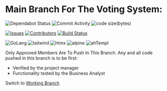 # Main Branch For The Voting System:

![Dependabot Status](https://img.shields.io/badge/dependabot-active-brightgreen)
![Commit Activity](https://img.shields.io/github/commit-activity/w/PS-Wizard/VotingSystem)
![code size(bytes)](https://img.shields.io/github/languages/code-size/PS-Wizard/VotingSystem)

<!-- ![Tests](https://github.com/Crazz-Zaac/computer-vision-experiments/actions/workflows/py_test.yml/badge.svg) -->
[![Issues](https://img.shields.io/github/issues/PS-Wizard/VotingSystem)](https://github.com/PS-Wizard/VotingSystem/issues)
[![Contributors](https://img.shields.io/github/contributors/PS-Wizard/VotingSystem)](https://github.com/PS-Wizard/VotingSystem/graphs/contributors)
[![Build Status](https://img.shields.io/github/actions/workflow/status/PS-Wizard/VotingSystem/build.yml)](https://github.com/PS-Wizard/VotingSystem/actions)

![GoLang](https://img.shields.io/badge/Golang-red)
![tailwind](https://img.shields.io/badge/tailwindcss-blue)
![htmx](https://img.shields.io/badge/htmx-violet)
![alpine](https://img.shields.io/badge/alpine-purple)
![ahTempl](https://img.shields.io/badge/h_templ-yellow)

Only Approved Members Are To Push In This Branch. Any and all code pushed in this branch is to be first: 

- Verified by the project manager
- Functionality tested by the Business Analyst

Switch to [Working Branch](https://github.com/PS-Wizard/VotingSystem/tree/workInProgress)



